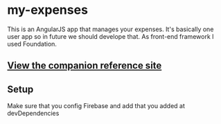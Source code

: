 # my-expenses
This is an AngularJS app that manages your expenses. It's basically one user app so in future we should develope that. As front-end 
framework I used Foundation.

## [View the companion reference site](https://expenses-c1a2d.firebaseapp.com)

## Setup
Make sure that you config Firebase and add that you added at devDependencies 
